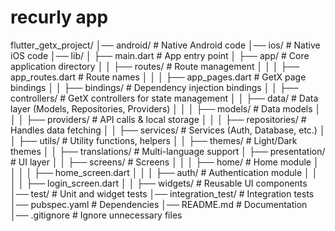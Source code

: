 # recurly app

flutter_getx_project/
│── android/ # Native Android code
│── ios/ # Native iOS code
│── lib/
│ ├── main.dart # App entry point
│ ├── app/ # Core application directory
│ │ ├── routes/ # Route management
│ │ │ ├── app_routes.dart # Route names
│ │ │ ├── app_pages.dart # GetX page bindings
│ │ ├── bindings/ # Dependency injection bindings
│ │ ├── controllers/ # GetX controllers for state management
│ │ ├── data/ # Data layer (Models, Repositories, Providers)
│ │ │ ├── models/ # Data models
│ │ │ ├── providers/ # API calls & local storage
│ │ │ ├── repositories/ # Handles data fetching
│ │ ├── services/ # Services (Auth, Database, etc.)
│ │ ├── utils/ # Utility functions, helpers
│ │ ├── themes/ # Light/Dark themes
│ │ ├── translations/ # Multi-language support
│ ├── presentation/ # UI layer
│ │ ├── screens/ # Screens
│ │ │ ├── home/ # Home module
│ │ │ │ ├── home_screen.dart
│ │ │ ├── auth/ # Authentication module
│ │ │ │ ├── login_screen.dart
│ │ ├── widgets/ # Reusable UI components
│── test/ # Unit and widget tests
│── integration_test/ # Integration tests
│── pubspec.yaml # Dependencies
│── README.md # Documentation
│── .gitignore # Ignore unnecessary files
